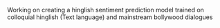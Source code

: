 Working on creating a hinglish sentiment prediction model trained on colloquial hinglish (Text language) and mainstream bollywood dialogues
